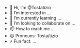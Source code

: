 - 👋 Hi, I’m @Tostatizio
- 👀 I’m interested in ...
- 🌱 I’m currently learning ...
- 💞️ I’m looking to collaborate on ...
- 📫 How to reach me ...
- 😄 Pronouns: Tosta/tizio
- ⚡ Fun fact: ...

<!---
Tostatizio/Tostatizio is a ✨ special ✨ repository because its `README.md` (this file) appears on your GitHub profile.
You can click the Preview link to take a look at your changes.
--->
